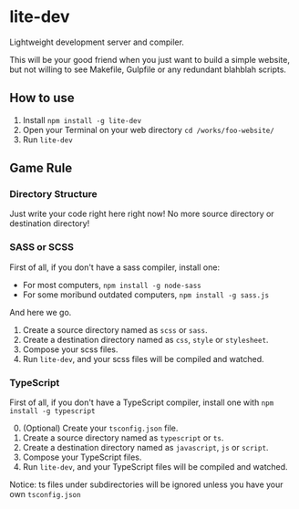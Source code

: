 # lite-dev

Lightweight development server and compiler.

This will be your good friend when you just want to build a simple website, but not willing to see Makefile, Gulpfile or any redundant blahblah scripts.

## How to use

1. Install `npm install -g lite-dev`
2. Open your Terminal on your web directory `cd /works/foo-website/` 
3. Run `lite-dev`

## Game Rule

### Directory Structure

Just write your code right here right now! No more source directory or destination directory!

### SASS or SCSS

First of all, if you don't have a sass compiler, install one:

- For most computers, `npm install -g node-sass`
- For some moribund outdated computers, `npm install -g sass.js`

And here we go.
   
1. Create a source directory named as `scss` or `sass`.
2. Create a destination directory named as `css`, `style` or `stylesheet`.
3. Compose your scss files.
4. Run `lite-dev`, and your scss files will be compiled and watched.

### TypeScript

First of all, if you don't have a TypeScript compiler, install one with `npm install -g typescript`

0. (Optional) Create your `tsconfig.json` file.
1. Create a source directory named as `typescript` or `ts`.
2. Create a destination directory named as `javascript`, `js` or `script`.
3. Compose your TypeScript files.
4. Run `lite-dev`, and your TypeScript files will be compiled and watched.

Notice: ts files under subdirectories will be ignored unless you have your own `tsconfig.json`
